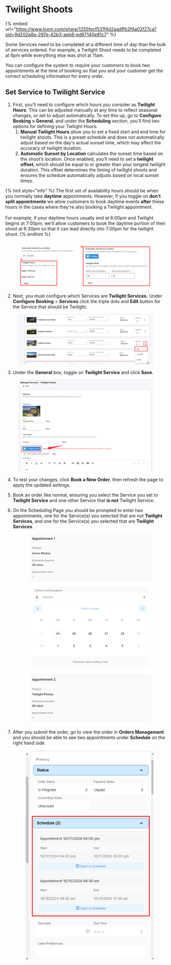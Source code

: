 # Twilight Shoots

{% embed url="https://www.loom.com/share/1255fecf531f4d2aadffb2f4a02f27ca?sid=9d202a8a-297e-42b3-aeb8-ed67140e81c7" %}

Some Services need to be completed at a different time of day than the bulk of services ordered. For example, a Twilight Shoot needs to be completed at 6pm while everything else was shot at 11am.

You can configure the system to require your customers to book two appointments at the time of booking so that you and your customer get the correct scheduling information for every order.

## Set Service to Twilight Service

1. First, you’ll need to configure which hours you consider as **Twilight Hours**. This can be adjusted manually at any time to reflect seasonal changes, or set to adjust automatically. To set this up, go to **Configure Booking > General**, and under the **Scheduling** section, you’ll find two options for defining your Twilight Hours.
   1. **Manual Twilight Hours** allow you to set a fixed start and end time for twilight shoots. This is a preset schedule and does not automatically adjust based on the day's actual sunset time, which may affect the accuracy of twilight duration.
   2. **Automatic Sunset by Location** calculates the sunset time based on the shoot’s location. Once enabled, you’ll need to set a **twilight offset**, which should be equal to or greater than your longest twilight duration. This offset determines the timing of twilight shoots and ensures the schedule automatically adjusts based on local sunset times.

{% hint style="info" %}
The first set of availability hours should be when you normally take **daytime** appointments. However, if you toggle on **don't split appointments** we allow customers to book daytime events **after** these hours in the cases where they're also booking a Twilight appointment.\
\
For example, if your daytime hours usually end at 6:00pm and Twilight begins at 7:00pm, we'll allow customers to book the daytime portion of their shoot at 6:30pm so that it can lead directly into 7:00pm for the twilight shoot.
{% endhint %}

<figure><img src="../.gitbook/assets/twilight-hours.png" alt=""><figcaption></figcaption></figure>

2. Next, you must configure which Services are **Twilight Services.** Under **Configure Booking** > **Services** click the triple dots and **Edit** button for the Service that should be Twilight.

<figure><img src="../.gitbook/assets/image (220).png" alt=""><figcaption></figcaption></figure>

3. Under the **General** box, toggle on **Twilight Service** and click **Save**.

<figure><img src="../.gitbook/assets/image (221).png" alt=""><figcaption></figcaption></figure>

4. To test your changes, click **Book a New Order**, then refresh the page to apply the updated settings.
5. Book an order like normal, ensuring you select the Service you set to **Twilight Service** and one other Service that **is not** Twilight Service.
6.  On the Scheduling Page you should be prompted to enter two appointments, one for the Service(s) you selected that are not **Twilight Services**, and one for the Service(s) you selected that are **Twilight Services**.

    <figure><img src="../.gitbook/assets/image (85).png" alt=""><figcaption></figcaption></figure>
7.  After you submit the order, go to view the order in **Orders Management** and you should be able to see two appointments under **Schedule** on the right hand side.

    <figure><img src="../.gitbook/assets/image (222).png" alt=""><figcaption></figcaption></figure>
